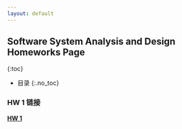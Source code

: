 ```yaml
---
layout: default
---
```


## Software System Analysis and Design Homeworks Page
{:toc}

* 目录
{:.no_toc}

### HW 1 链接

  **[HW 1](assignment1)**
